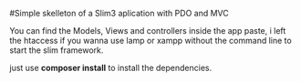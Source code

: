 #Simple skelleton of a Slim3 aplication with PDO and MVC

You can find the Models, Views and controllers inside the app paste, i left the htaccess if you wanna use lamp or xampp without the command line
to start the slim framework.

just use **composer install** to install the dependencies.
